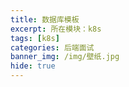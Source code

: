 ```yaml
---
title: 数据库模板
excerpt: 所在模块：k8s
tags: [k8s]
categories: 后端面试
banner_img: /img/壁纸.jpg
hide: true
---
```


